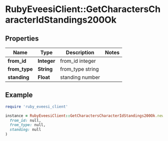 # RubyEveesiClient::GetCharactersCharacterIdStandings200Ok

## Properties

| Name | Type | Description | Notes |
| ---- | ---- | ----------- | ----- |
| **from_id** | **Integer** | from_id integer |  |
| **from_type** | **String** | from_type string |  |
| **standing** | **Float** | standing number |  |

## Example

```ruby
require 'ruby_eveesi_client'

instance = RubyEveesiClient::GetCharactersCharacterIdStandings200Ok.new(
  from_id: null,
  from_type: null,
  standing: null
)
```


